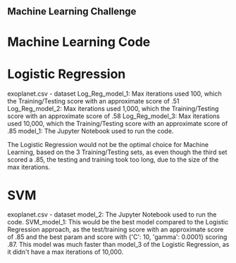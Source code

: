 ## Machine Learning Challenge

# Machine Learning Code
  # Logistic Regression
  exoplanet.csv - dataset
  Log_Reg_model_1: Max iterations used 100, which the Training/Testing score with an approximate score of .51
  Log_Reg_model_2: Max iterations used 1,000, which the Training/Testing score with an approximate score of .58
  Log_Reg_model_3: Max iterations used 10,000, which the Training/Testing score with an approximate score of .85
  model_1: The Jupyter Notebook used to run the code.
  
  The Logistic Regression would not be the optimal choice for Machine Learning, based on the 3 Training/Testing sets, as even though the third set scored a .85, the testing and      training took too long, due to the size of the max iterations.

  # SVM
  exoplanet.csv - dataset
  model_2: The Jupyter Notebook used to run the code.
  SVM_model_1: This would be the best model compared to the Logistic Regression approach, as the test/training score with an approximate score of .85 and the best param and score     with {'C': 10, 'gamma': 0.0001} scoring .87. This model was much faster than model_3 of the Logistic Regression, as it didn't have a max iterations of 10,000.
